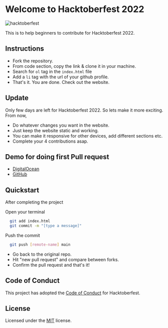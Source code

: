 # Welcome to Hacktoberfest 2022

![hacktoberfest](https://user-images.githubusercontent.com/84442212/194802334-b080fcfe-dfb3-41ae-b03f-4225c073cbff.png)

This is to help beginners to contribute for Hacktoberfest 2022.

## Instructions

- Fork the repository.
- From code section, copy the link & clone it in your machine.
- Search for `ol` tag in the `index.html` file
- Add a `li` tag with the url of your github profile.
- That's it. You are done. Check out the website.

## Update

Only few days are left for Hacktoberfest 2022. So lets make it more exciting. From now,

- Do whatever changes you want in the website.
- Just keep the website static and working.
- You can make it responsive for other devices, add different sections etc.
- Complete your 4 contributions asap.

## Demo for doing first Pull request

- <a href="https://youtu.be/nkuYH40cjo4" target='_blank'>DigitalOcean</a>
- <a href="https://docs.github.com/en/desktop/contributing-and-collaborating-using-github-desktop/working-with-your-remote-repository-on-github-or-github-enterprise/creating-an-issue-or-pull-request" target='_blank'>GitHub</a>

## Quickstart

After completing the project

Open your terminal

```bash
  git add index.html
  git commit -m "[type a message]"
```

Push the commit

```bash
  git push [remote-name] main
```

- Go back to the original repo.
- Hit "new pull request" and compare between forks.
- Confirm the pull request and that's it!

## Code of Conduct

This project has adopted the <a href="https://github.com/ankitmalakar7/Hacktoberfest2022/blob/main/CONTRIBUTING.md" target='_blank'>Code of Conduct</a> for Hacktoberfest.

## License

Licensed under the <a href="https://github.com/ankitmalakar7/Hacktoberfest2022/blob/main/LICENSE" target='_blank'>MIT</a> license.
